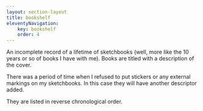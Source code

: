 ```yaml
---
layout: section-layout
title: bookshelf
eleventyNavigation: 
    key: bookshelf
    order: 4
---
```


An incomplete record of a lifetime of sketchbooks (well, more like the 10 years or so of books I have with me). Books are titled with a description of the cover.

There was a period of time when I refused to put stickers or any external markings on my sketchbooks. In this case they will have another descriptor added.

They are listed in reverse chronological order.